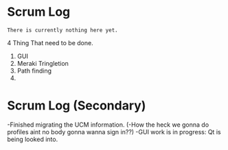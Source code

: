 # Scrum Log
```
There is currently nothing here yet.
```
4 Thing That need to be done.

1. GUI
2. Meraki Tringletion
3. Path finding
4. 

# Scrum Log (Secondary)
-Finished migrating the UCM information.
(-How the heck we gonna do profiles aint no body gonna wanna sign in??)
-GUI work is in progress: Qt is being looked into.
